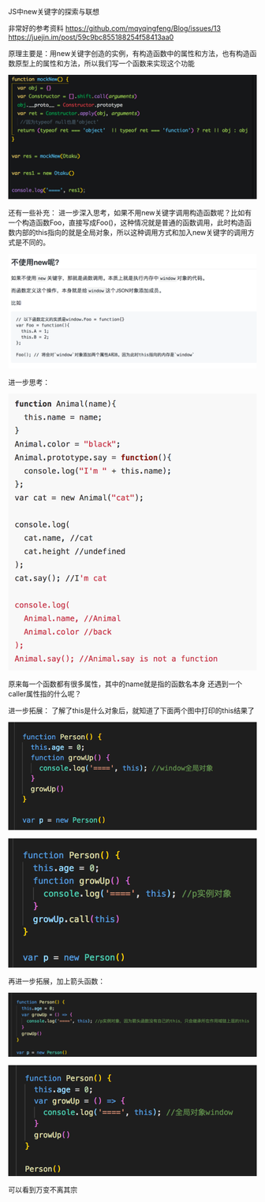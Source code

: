 JS中new关键字的探索与联想

非常好的参考资料
https://github.com/mqyqingfeng/Blog/issues/13
https://juejin.im/post/59c9bc855188254f58413aa0

原理主要是：用new关键字创造的实例，有构造函数中的属性和方法，也有构造函数原型上的属性和方法，所以我们写一个函数来实现这个功能

![1](assets/1.jpeg)

还有一些补充：
进一步深入思考，如果不用new关键字调用构造函数呢？比如有一个构造函数Foo，直接写成Foo()，这种情况就是普通的函数调用，此时构造函数内部的this指向的就是全局对象，所以这种调用方式和加入new关键字的调用方式是不同的。

![](assets/2.png)

进一步思考：

![3](assets/3.png)

原来每一个函数都有很多属性，其中的name就是指的函数名本身
还遇到一个caller属性指的什么呢？

进一步拓展：
了解了this是什么对象后，就知道了下面两个图中打印的this结果了

![4](assets/4.png)

![5](assets/5.png)


再进一步拓展，加上箭头函数：

![6](assets/6.png)

![7](assets/7.png)


可以看到万变不离其宗

